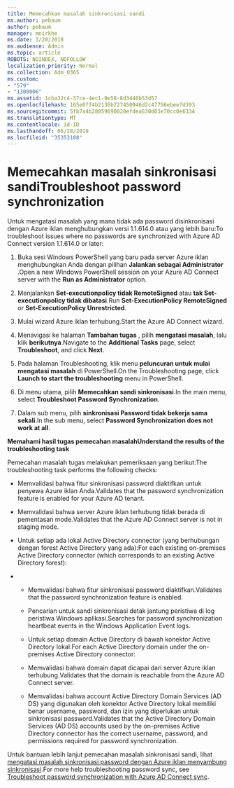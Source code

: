 ```yaml
---
title: Memecahkan masalah sinkronisasi sandi
ms.author: pebaum
author: pebaum
manager: mnirkhe
ms.date: 3/20/2018
ms.audience: Admin
ms.topic: article
ROBOTS: NOINDEX, NOFOLLOW
localization_priority: Normal
ms.collection: Adm_O365
ms.custom:
- "579"
- "1300006"
ms.assetid: 1cba32c4-37ce-4ec1-9e58-8d3440b53d57
ms.openlocfilehash: 165e0ff4b2136b727450946d2c47756ebee7d393
ms.sourcegitcommit: 5fb7a4b28859690020efdea630d03e70cc0e6334
ms.translationtype: MT
ms.contentlocale: id-ID
ms.lasthandoff: 06/28/2019
ms.locfileid: "35353108"
---
```

# <a name="troubleshoot-password-synchronization"></a><span data-ttu-id="a5ae2-102">Memecahkan masalah sinkronisasi sandi</span><span class="sxs-lookup"><span data-stu-id="a5ae2-102">Troubleshoot password synchronization</span></span>

<span data-ttu-id="a5ae2-103">Untuk mengatasi masalah yang mana tidak ada password disinkronisasi dengan Azure iklan menghubungkan versi 1.1.614.0 atau yang lebih baru:</span><span class="sxs-lookup"><span data-stu-id="a5ae2-103">To troubleshoot issues where no passwords are synchronized with Azure AD Connect version 1.1.614.0 or later:</span></span>
  
1. <span data-ttu-id="a5ae2-104">Buka sesi Windows PowerShell yang baru pada server Azure iklan menghubungkan Anda dengan pilihan **Jalankan sebagai Administrator** .</span><span class="sxs-lookup"><span data-stu-id="a5ae2-104">Open a new Windows PowerShell session on your Azure AD Connect server with the **Run as Administrator** option.</span></span>

2. <span data-ttu-id="a5ae2-105">Menjalankan **Set-executionpolicy tidak RemoteSigned** atau **tak Set-executionpolicy tidak dibatasi**.</span><span class="sxs-lookup"><span data-stu-id="a5ae2-105">Run **Set-ExecutionPolicy RemoteSigned** or **Set-ExecutionPolicy Unrestricted**.</span></span>

3. <span data-ttu-id="a5ae2-106">Mulai wizard Azure iklan terhubung.</span><span class="sxs-lookup"><span data-stu-id="a5ae2-106">Start the Azure AD Connect wizard.</span></span>

4. <span data-ttu-id="a5ae2-107">Menavigasi ke halaman **Tambahan tugas** , pilih **mengatasi masalah**, lalu klik **berikutnya**.</span><span class="sxs-lookup"><span data-stu-id="a5ae2-107">Navigate to the **Additional Tasks** page, select **Troubleshoot**, and click **Next**.</span></span>

5. <span data-ttu-id="a5ae2-108">Pada halaman Troubleshooting, klik menu **peluncuran untuk mulai mengatasi masalah** di PowerShell.</span><span class="sxs-lookup"><span data-stu-id="a5ae2-108">On the Troubleshooting page, click **Launch to start the troubleshooting** menu in PowerShell.</span></span>

6. <span data-ttu-id="a5ae2-109">Di menu utama, pilih **Memecahkan sandi sinkronisasi**.</span><span class="sxs-lookup"><span data-stu-id="a5ae2-109">In the main menu, select **Troubleshoot Password Synchronization**.</span></span>

7. <span data-ttu-id="a5ae2-110">Dalam sub menu, pilih **sinkronisasi Password tidak bekerja sama sekali**.</span><span class="sxs-lookup"><span data-stu-id="a5ae2-110">In the sub menu, select **Password Synchronization does not work at all**.</span></span>

<span data-ttu-id="a5ae2-111">**Memahami hasil tugas pemecahan masalah**</span><span class="sxs-lookup"><span data-stu-id="a5ae2-111">**Understand the results of the troubleshooting task**</span></span>
  
<span data-ttu-id="a5ae2-112">Pemecahan masalah tugas melakukan pemeriksaan yang berikut:</span><span class="sxs-lookup"><span data-stu-id="a5ae2-112">The troubleshooting task performs the following checks:</span></span>
  
- <span data-ttu-id="a5ae2-113">Memvalidasi bahwa fitur sinkronisasi password diaktifkan untuk penyewa Azure iklan Anda.</span><span class="sxs-lookup"><span data-stu-id="a5ae2-113">Validates that the password synchronization feature is enabled for your Azure AD tenant.</span></span>

- <span data-ttu-id="a5ae2-114">Memvalidasi bahwa server Azure iklan terhubung tidak berada di pementasan mode.</span><span class="sxs-lookup"><span data-stu-id="a5ae2-114">Validates that the Azure AD Connect server is not in staging mode.</span></span>

- <span data-ttu-id="a5ae2-115">Untuk setiap ada lokal Active Directory connector (yang berhubungan dengan forest Active Directory yang ada):</span><span class="sxs-lookup"><span data-stu-id="a5ae2-115">For each existing on-premises Active Directory connector (which corresponds to an existing Active Directory forest):</span></span>

- 
  - <span data-ttu-id="a5ae2-116">Memvalidasi bahwa fitur sinkronisasi password diaktifkan.</span><span class="sxs-lookup"><span data-stu-id="a5ae2-116">Validates that the password synchronization feature is enabled.</span></span>

  - <span data-ttu-id="a5ae2-117">Pencarian untuk sandi sinkronisasi detak jantung peristiwa di log peristiwa Windows aplikasi.</span><span class="sxs-lookup"><span data-stu-id="a5ae2-117">Searches for password synchronization heartbeat events in the Windows Application Event logs.</span></span>

  - <span data-ttu-id="a5ae2-118">Untuk setiap domain Active Directory di bawah konektor Active Directory lokal:</span><span class="sxs-lookup"><span data-stu-id="a5ae2-118">For each Active Directory domain under the on-premises Active Directory connector:</span></span>

  - <span data-ttu-id="a5ae2-119">Memvalidasi bahwa domain dapat dicapai dari server Azure iklan terhubung.</span><span class="sxs-lookup"><span data-stu-id="a5ae2-119">Validates that the domain is reachable from the Azure AD Connect server.</span></span>

  - <span data-ttu-id="a5ae2-120">Memvalidasi bahwa account Active Directory Domain Services (AD DS) yang digunakan oleh konektor Active Directory lokal memiliki benar username, password, dan izin yang diperlukan untuk sinkronisasi password.</span><span class="sxs-lookup"><span data-stu-id="a5ae2-120">Validates that the Active Directory Domain Services (AD DS) accounts used by the on-premises Active Directory connector has the correct username, password, and permissions required for password synchronization.</span></span>

<span data-ttu-id="a5ae2-121">Untuk bantuan lebih lanjut pemecahan masalah sinkronisasi sandi, lihat [mengatasi masalah sinkronisasi password dengan Azure iklan menyambung sinkronisasi](https://docs.microsoft.com/azure/active-directory/connect/active-directory-aadconnectsync-troubleshoot-password-synchronization).</span><span class="sxs-lookup"><span data-stu-id="a5ae2-121">For more help troubleshooting password sync, see [Troubleshoot password synchronization with Azure AD Connect sync](https://docs.microsoft.com/azure/active-directory/connect/active-directory-aadconnectsync-troubleshoot-password-synchronization).</span></span>
  